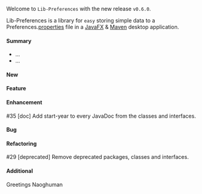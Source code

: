 Welcome to `Lib-Preferences` with the new release `v0.6.0`.

Lib-Preferences is a library for `easy` storing simple data to a 
Preferences.[properties] file in a [JavaFX] &amp; [Maven] desktop application.



#### Summary
* ...
* ...



#### New



#### Feature



#### Enhancement
#35 [doc] Add start-year to every JavaDoc from the classes and interfaces.



#### Bug



#### Refactoring
#29 [deprecated] Remove deprecated packages, classes and interfaces.



#### Additional



Greetings
Naoghuman



[//]: # (Issues which will be integrated in this release)



[//]: # (Links)
[JavaFX]:http://docs.oracle.com/javase/8/javase-clienttechnologies.htm
[Maven]:http://maven.apache.org/
[properties]:http://en.wikipedia.org/wiki/.properties


